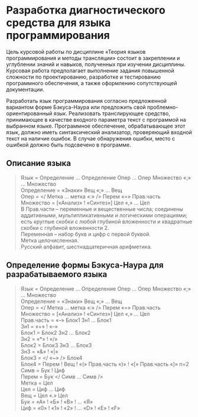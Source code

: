 # Разработка диагностического средства для языка программирования
Цель курсовой работы по дисциплине «Теория языков программирования и методы трансляции» состоит в закреплении и углублении знаний и навыков, полученных при изучении дисциплины. Курсовая работа предполагает выполнение задания повышенной сложности по проектированию, разработке и тестированию программного обеспечения, а также оформлению сопутствующей документации.

Разработать язык программирования согласно предложенной вариантом форме Бэкуса-Наура или предложить свой проблемно-ориентированный язык. Реализовать транслирующее средство, принимающее в качестве входного параметра текст с программой на выбранном языке. Программное обеспечение, обрабатывающее этот язык, должно иметь синтаксический анализатор, проверяющий входной текст на наличие ошибок. В случае обнаружения ошибки, место с ошибкой должно быть подсвечено в программе.

## Описание языка
>Язык = Определение … Определение Опер … Опер Множество «;» … Множество\
Определение = «Знаки» Вещ «;» … Вещ\
Опер = </ Метка … метка «:» /> Перем «=» Прав.часть\
Множество = [«Анализ» ! «Синтез»] Цел «,» … Цел\
В Прав.части – переменные и вещественные числа; соединены аддитивными, мультипликативными и логическими операциями; есть круглые скобки с любой глубиной вложенности и квадратные скобки с глубиной вложенности 2.\
Переменная – набор букв и цифр с первой буквой.\
Метка целочисленная.\
Русский алфавит, шестнадцатеричная арифметика.

## Определение формы Бэкуса-Наура для разрабатываемого языка
>Язык = Определение … Определение Опер … Опер Множество «;» … Множество\
Определение = «Знаки» Вещ «;» … Вещ\
Опер = </ Метка … метка «:» /> Перем «=» Прав.часть\
Множество = [«Анализ» ! «Синтез»] Цел «,» … Цел\
Прав.часть = «–» Блок1 Зн1 … Блок1\
Зн1 = «+» ! «–»\
Блок1 = Блок2 Зн2 … Блок2\
Зн2 = «*» ! «/»\
Блок2 = Блок3 Зн3 … Блок3\
Зн3 = «&» ! «|»\
Блок3 = </ «~» /> Блок4\
Блок4 = Перем ! Вещ ! «(» Прав.часть «)» ! «[» Прав.часть «]» n=2\
Симв = Бук ! Циф\
Перем = Бук </ Симв … Симв />\
Метка = Цел\
Цел = Циф … Циф\
Вещ = Цел «.» Цел\
Бук = «А» ! «Б» ! «В» ! … «Я»\
Циф = «0» ! «1» ! «2» ! … «D» ! «E» ! «F»

